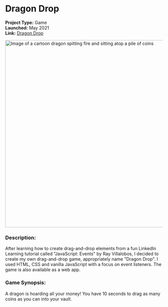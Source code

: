 # Dragon Drop

**Project Type:** Game<br>
**Launched:** May 2021<br>
**Link:** [Dragon Drop](https://codeeverydamnday.com/projects/dragondrop/index.html)

<img src="https://www.codeeverydamnday.com/images/pf-drgn-drp.png" width="600" alt="Image of a cartoon dragon spitting fire and sitting atop a pile of coins">

### Description:
After learning how to create drag-and-drop elements from a fun LinkedIn Learning tutorial called "JavaScript: Events" by Ray Villalobos, I decided to create my own drag-and-drop game, appropriately name "Dragon Drop". I used HTML, CSS and vanilla JavaScript with a focus on event listeners. The game is also available as a web app.

### Game Synopsis:
A dragon is hoarding all your money! You have 10 seconds to drag as many coins as you can into your vault.
